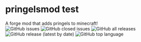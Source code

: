 # pringelsmod test
A forge mod that adds pringels to minecraft!<br>
<img alt="GitHub issues" src="https://img.shields.io/github/issues-raw/xhendrikg/pringelsmod?style=plastic">
<img alt="GitHub closed issues" src="https://img.shields.io/github/issues-closed-raw/xhendrikg/pringelsmod?style=plastic">
<img alt="GitHub all releases" src="https://img.shields.io/github/downloads/xhendrikg/pringelsmod/total?style=plastic">
<img alt="GitHub release (latest by date)" src="https://img.shields.io/github/v/release/xhendrikg/pringelsmod?style=plastic">
<img alt="GitHub top language" src="https://img.shields.io/github/languages/top/xhendrikg/pringelsmod?style=plastic">
